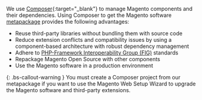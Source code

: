 We use [Composer](https://getcomposer.org/){:target="_blank"} to manage Magento components and their dependencies. Using Composer to get the Magento software [metapackage](https://glossary.magento.com/metapackage) provides the following advantages:

- Reuse third-party libraries without bundling them with source code
- Reduce extension conflicts and compatibility issues by using a component-based architecture with robust dependency management
- Adhere to [PHP-Framework Interoperability Group (FIG)](https://www.php-fig.org/) standards
- Repackage Magento Open Source with other components
- Use the Magento software in a production environment

{: .bs-callout-warning }
You must create a Composer project from our metapackage if you want to use the Magento Web Setup Wizard to upgrade the Magento software and third-party extensions.
